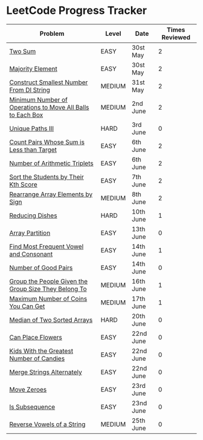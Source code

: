 
# LeetCode Progress Tracker

| Problem | Level | Date | Times Reviewed |
|---------|----------|--------|--------|
| [Two Sum](https://leetcode.com/problems/two-sum/) | EASY | 30st May | 2 |
| [Majority Element](https://leetcode.com/problems/majority-element/) | EASY | 30st May | 2 |
| [Construct Smallest Number From DI String](https://leetcode.com/problems/construct-smallest-number-from-di-string/) | MEDIUM | 31st May | 2 |
| [Minimum Number of Operations to Move All Balls to Each Box](https://leetcode.com/problems/minimum-number-of-operations-to-move-all-balls-to-each-box/)| MEDIUM | 2nd June | 2 |
| [Unique Paths III](https://leetcode.com/problems/unique-paths-iii/) | HARD | 3rd June | 0 |
| [Count Pairs Whose Sum is Less than Target](https://leetcode.com/problems/count-pairs-whose-sum-is-less-than-target/) | EASY | 6th June | 2 |
| [Number of Arithmetic Triplets](https://leetcode.com/problems/number-of-arithmetic-triplets/) | EASY | 6th June | 2 |
| [Sort the Students by Their Kth Score](https://leetcode.com/problems/sort-the-students-by-their-kth-score/) | EASY | 7th June | 2 |
| [Rearrange Array Elements by Sign](https://leetcode.com/problems/rearrange-array-elements-by-sign/) | MEDIUM | 8th June | 2 |
| [Reducing Dishes](https://leetcode.com/problems/reducing-dishes/) | HARD | 10th June | 1 |
| [Array Partition](https://leetcode.com/problems/array-partition/) | EASY | 13th June | 0 |
| [Find Most Frequent Vowel and Consonant](https://leetcode.com/problems/find-most-frequent-vowel-and-consonant/) | EASY | 14th June | 1 |
| [Number of Good Pairs](https://leetcode.com/problems/number-of-good-pairs/) | EASY | 14th June | 0 |
| [Group the People Given the Group Size They Belong To](https://leetcode.com/problems/group-the-people-given-the-group-size-they-belong-to/) | MEDIUM | 16th June | 1 |
| [Maximum Number of Coins You Can Get](https://leetcode.com/problems/maximum-number-of-coins-you-can-get/) | MEDIUM | 17th June | 1 |
| [Median of Two Sorted Arrays](https://leetcode.com/problems/median-of-two-sorted-arrays/) | HARD | 20th June | 0 |
| [Can Place Flowers](https://leetcode.com/problems/can-place-flowers/) | EASY | 22nd June | 0 |
| [Kids With the Greatest Number of Candies](https://leetcode.com/problems/kids-with-the-greatest-number-of-candies/) | EASY | 22nd June | 0 |
| [Merge Strings Alternately](https://leetcode.com/problems/merge-strings-alternately/) | EASY | 22nd June | 0 |
| [Move Zeroes](https://leetcode.com/problems/move-zeroes/) | EASY | 23rd June | 0 |
| [Is Subsequence](https://leetcode.com/problems/is-subsequence/) | EASY | 23nd June | 0 |
| [Reverse Vowels of a String](https://leetcode.com/problems/reverse-vowels-of-a-string/) | MEDIUM | 25th June | 0 |
